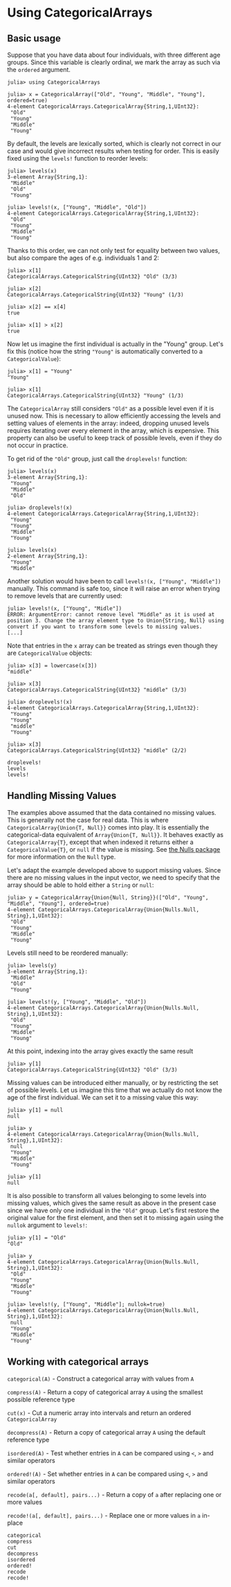 # Using CategoricalArrays

## Basic usage

Suppose that you have data about four individuals, with three different age groups. Since this variable is clearly ordinal, we mark the array as such via the `ordered` argument.

```jldoctest using
julia> using CategoricalArrays

julia> x = CategoricalArray(["Old", "Young", "Middle", "Young"], ordered=true)
4-element CategoricalArrays.CategoricalArray{String,1,UInt32}:
 "Old"   
 "Young" 
 "Middle"
 "Young" 

```

By default, the levels are lexically sorted, which is clearly not correct in our case and would give incorrect results when testing for order. This is easily fixed using the `levels!` function to reorder levels:

```jldoctest using
julia> levels(x)
3-element Array{String,1}:
 "Middle"
 "Old"   
 "Young" 

julia> levels!(x, ["Young", "Middle", "Old"])
4-element CategoricalArrays.CategoricalArray{String,1,UInt32}:
 "Old"   
 "Young" 
 "Middle"
 "Young" 

```

Thanks to this order, we can not only test for equality between two values, but also compare the ages of e.g. individuals 1 and 2:

```jldoctest using
julia> x[1]
CategoricalArrays.CategoricalString{UInt32} "Old" (3/3)

julia> x[2]
CategoricalArrays.CategoricalString{UInt32} "Young" (1/3)

julia> x[2] == x[4]
true

julia> x[1] > x[2]
true

```

Now let us imagine the first individual is actually in the "Young" group. Let's fix this (notice how the string `"Young"` is automatically converted to a `CategoricalValue`):

```jldoctest using
julia> x[1] = "Young"
"Young"

julia> x[1]
CategoricalArrays.CategoricalString{UInt32} "Young" (1/3)

```

The `CategoricalArray` still considers `"Old"` as a possible level even if it is unused now. This is necessary to allow efficiently accessing the levels and setting values of elements in the array: indeed, dropping unused levels requires iterating over every element in the array, which is expensive. This property can also be useful to keep track of possible levels, even if they do not occur in practice.

To get rid of the `"Old"` group, just call the `droplevels!` function:

```jldoctest using
julia> levels(x)
3-element Array{String,1}:
 "Young" 
 "Middle"
 "Old"   

julia> droplevels!(x)
4-element CategoricalArrays.CategoricalArray{String,1,UInt32}:
 "Young" 
 "Young" 
 "Middle"
 "Young" 

julia> levels(x)
2-element Array{String,1}:
 "Young" 
 "Middle"

```

Another solution would have been to call `levels!(x, ["Young", "Middle"])` manually. This command is safe too, since it will raise an error when trying to remove levels that are currently used:

```jldoctest using
julia> levels!(x, ["Young", "Midle"])
ERROR: ArgumentError: cannot remove level "Middle" as it is used at position 3. Change the array element type to Union{String, Null} using convert if you want to transform some levels to missing values.
[...]

```

Note that entries in the `x` array can be treated as strings even though they are `CategoricalValue` objects:
```jldoctest using
julia> x[3] = lowercase(x[3])
"middle"

julia> x[3]
CategoricalArrays.CategoricalString{UInt32} "middle" (3/3)

julia> droplevels!(x)
4-element CategoricalArrays.CategoricalArray{String,1,UInt32}:
 "Young" 
 "Young" 
 "middle"
 "Young" 

julia> x[3]
CategoricalArrays.CategoricalString{UInt32} "middle" (2/2)

```

```@docs
droplevels!
levels
levels!
```

## Handling Missing Values

The examples above assumed that the data contained no missing values. This is generally not the case for real data. This is where `CategoricalArray{Union{T, Null}}` comes into play. It is essentially the categorical-data equivalent of `Array{Union{T, Null}}`. It behaves exactly as `CategoricalArray{T}`, except that when indexed it returns either a `CategoricalValue{T}`, or `null` if the value is missing. See [the Nulls package](https://github.com/JuliaData/Nulls.jl) for more information on the `Null` type.

Let's adapt the example developed above to support missing values. Since there are no missing values in the input vector, we need to specify that the array should be able to hold either a `String` or `null`:

```jldoctest using
julia> y = CategoricalArray{Union{Null, String}}(["Old", "Young", "Middle", "Young"], ordered=true)
4-element CategoricalArrays.CategoricalArray{Union{Nulls.Null, String},1,UInt32}:
 "Old"   
 "Young" 
 "Middle"
 "Young" 

```

Levels still need to be reordered manually:

```jldoctest using
julia> levels(y)
3-element Array{String,1}:
 "Middle"
 "Old"   
 "Young" 

julia> levels!(y, ["Young", "Middle", "Old"])
4-element CategoricalArrays.CategoricalArray{Union{Nulls.Null, String},1,UInt32}:
 "Old"   
 "Young" 
 "Middle"
 "Young" 

```

At this point, indexing into the array gives exactly the same result

```jldoctest using
julia> y[1]
CategoricalArrays.CategoricalString{UInt32} "Old" (3/3)
```

Missing values can be introduced either manually, or by restricting the set of possible levels. Let us imagine this time that we actually do not know the age of the first individual. We can set it to a missing value this way:

```jldoctest using
julia> y[1] = null
null

julia> y
4-element CategoricalArrays.CategoricalArray{Union{Nulls.Null, String},1,UInt32}:
 null    
 "Young" 
 "Middle"
 "Young" 

julia> y[1]
null

```

It is also possible to transform all values belonging to some levels into missing values, which gives the same result as above in the present case since we have only one individual in the `"Old"` group. Let's first restore the original value for the first element, and then set it to missing again using the `nullok` argument to `levels!`:

```jldoctest using
julia> y[1] = "Old"
"Old"

julia> y
4-element CategoricalArrays.CategoricalArray{Union{Nulls.Null, String},1,UInt32}:
 "Old"   
 "Young" 
 "Middle"
 "Young" 

julia> levels!(y, ["Young", "Middle"]; nullok=true)
4-element CategoricalArrays.CategoricalArray{Union{Nulls.Null, String},1,UInt32}:
 null    
 "Young" 
 "Middle"
 "Young" 

```

## Working with categorical arrays

`categorical(A)` - Construct a categorical array with values from `A`

`compress(A)` - Return a copy of categorical array `A` using the smallest possible reference type

`cut(x)` - Cut a numeric array into intervals and return an ordered `CategoricalArray`

`decompress(A)` - Return a copy of categorical array `A` using the default reference type

`isordered(A)` - Test whether entries in `A` can be compared using `<`, `>` and similar operators

`ordered!(A)` - Set whether entries in `A` can be compared using `<`, `>` and similar operators

`recode(a[, default], pairs...)` - Return a copy of `a` after replacing one or more values

`recode!(a[, default], pairs...)` - Replace one or more values in `a` in-place

```@docs
categorical
compress
cut
decompress
isordered
ordered!
recode
recode!
```
